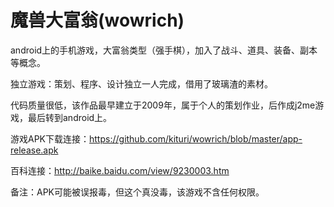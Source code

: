 # 魔兽大富翁(wowrich)

android上的手机游戏，大富翁类型（强手棋），加入了战斗、道具、装备、副本等概念。

独立游戏：策划、程序、设计独立一人完成，借用了玻璃渣的素材。

代码质量很低，该作品最早建立于2009年，属于个人的策划作业，后作成j2me游戏，最后转到android上。

游戏APK下载连接：https://github.com/kituri/wowrich/blob/master/app-release.apk

百科连接：http://baike.baidu.com/view/9230003.htm  

备注：APK可能被误报毒，但这个真没毒，该游戏不含任何权限。

